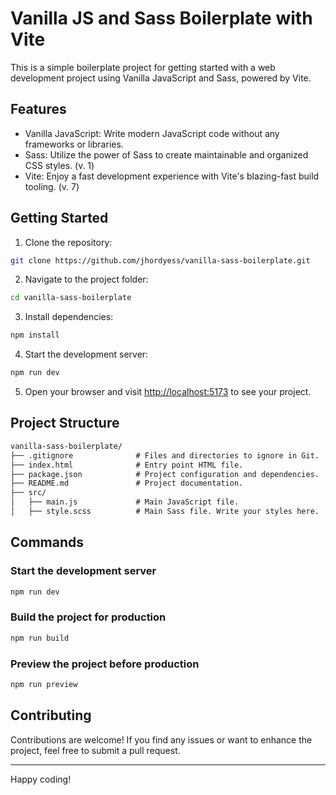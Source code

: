# Vanilla JS and Sass Boilerplate with Vite

This is a simple boilerplate project for getting started with a web development project using Vanilla JavaScript and Sass, powered by Vite.

## Features

- Vanilla JavaScript: Write modern JavaScript code without any frameworks or libraries.
- Sass: Utilize the power of Sass to create maintainable and organized CSS styles. (v. 1)
- Vite: Enjoy a fast development experience with Vite's blazing-fast build tooling. (v. 7)

## Getting Started

1. Clone the repository:

```sh
git clone https://github.com/jhordyess/vanilla-sass-boilerplate.git
```

2. Navigate to the project folder:

```sh
cd vanilla-sass-boilerplate
```

3. Install dependencies:

```sh
npm install
```

4. Start the development server:

```sh
npm run dev
```

5. Open your browser and visit [http://localhost:5173](http://localhost:5173) to see your project.

## Project Structure

```md
vanilla-sass-boilerplate/
├── .gitignore              # Files and directories to ignore in Git.
├── index.html              # Entry point HTML file.
├── package.json            # Project configuration and dependencies.
├── README.md               # Project documentation.
├── src/
│   ├── main.js             # Main JavaScript file.
│   ├── style.scss          # Main Sass file. Write your styles here.
```

## Commands

### Start the development server

```sh
npm run dev
```

### Build the project for production

```sh
npm run build
```

### Preview the project before production

```sh
npm run preview
```

## Contributing

Contributions are welcome! If you find any issues or want to enhance the project, feel free to submit a pull request.

---

Happy coding!

